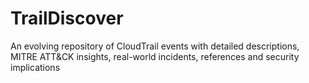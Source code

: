 # TrailDiscover
An evolving repository of CloudTrail events with detailed descriptions, MITRE ATT&amp;CK insights, real-world incidents, references and security implications
